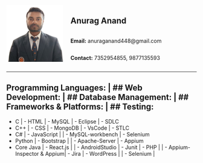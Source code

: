 
<div style="display: flex;">
    <img src="anurag.png" width="150px" height="150px" style="margin-right: 20px;">
    <div style="display: flex; flex-direction: column; justify-content: center;">
        <h2>Anurag Anand</h2>
        <p><strong>Email:</strong> anuraganand448@gmail.com</p>
        <p><strong>Contact:</strong> 7352954855, 9877135593</p>
    </div>
</div>



  <hr>

## Programming Languages:   | ## Web Development:      | ## Database Management: | ## Frameworks & Platforms: | ## Testing:
- C                         | - HTML                   | - MySQL                | - Eclipse                  | - SDLC
- C++                       | - CSS                    | - MongoDB              | - VsCode                   | - STLC
- C#                        | - JavaScript             |                        | - MySQL-workbench          | - Selenium
- Python                    | - Bootstrap              |                        | - Apache-Server            | - Appium
- Core Java                 | - React.js               |                        | - AndroidStudio            | - Junit
                            | - PHP                    |                        | - Appium-Inspector & Appium| - Jira
                            | - WordPress              |                        | - Selenium                 |
